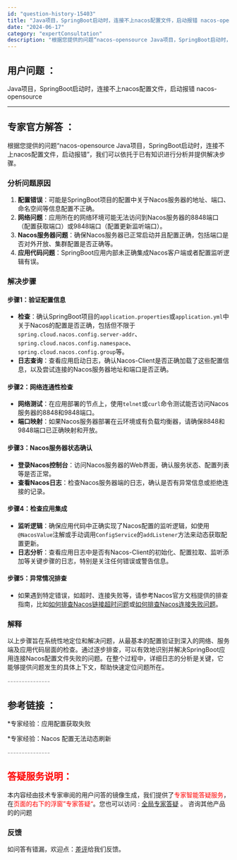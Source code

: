```yaml
---
id: "question-history-15403"
title: "Java项目，SpringBoot启动时，连接不上nacos配置文件，启动报错 nacos-opensource"
date: "2024-06-17"
category: "expertConsultation"
description: "根据您提供的问题“nacos-opensource Java项目，SpringBoot启动时，连接不上nacos配置文件，启动报错”，我们可以依托于已有知识进行分析并提供解决步骤。### 分析问题原因1. **配置错误**：可能是SpringBoot项目的配置中关于Nacos服务器的地址、端口、命名"
---
```


## 用户问题 ： 
 Java项目，SpringBoot启动时，连接不上nacos配置文件，启动报错 nacos-opensource 

---------------
## 专家官方解答 ：

根据您提供的问题“nacos-opensource Java项目，SpringBoot启动时，连接不上nacos配置文件，启动报错”，我们可以依托于已有知识进行分析并提供解决步骤。

### 分析问题原因

1. **配置错误**：可能是SpringBoot项目的配置中关于Nacos服务器的地址、端口、命名空间等信息配置不正确。
2. **网络问题**：应用所在的网络环境可能无法访问到Nacos服务器的8848端口（配置获取端口）或9848端口（配置更新监听端口）。
3. **Nacos服务器问题**：确保Nacos服务器已正常启动并且配置正确，包括端口是否对外开放、集群配置是否正确等。
4. **应用代码问题**：SpringBoot应用内部未正确集成Nacos客户端或者配置监听逻辑有误。

### 解决步骤

#### 步骤1：验证配置信息
- **检查**：确认SpringBoot项目的`application.properties`或`application.yml`中关于Nacos的配置是否正确，包括但不限于`spring.cloud.nacos.config.server-addr`、`spring.cloud.nacos.config.namespace`、`spring.cloud.nacos.config.group`等。
- **日志查询**：查看应用启动日志，确认Nacos-Client是否正确加载了这些配置信息，以及尝试连接的Nacos服务器地址和端口是否正确。

#### 步骤2：网络连通性检查
- **网络测试**：在应用部署的节点上，使用`telnet`或`curl`命令测试能否访问Nacos服务器的8848和9848端口。
- **端口映射**：如果Nacos服务器部署在云环境或有负载均衡器，请确保8848和9848端口已正确映射和开放。

#### 步骤3：Nacos服务器状态确认
- **登录Nacos控制台**：访问Nacos服务器的Web界面，确认服务状态、配置列表等是否正常。
- **查看Nacos日志**：检查Nacos服务器端的日志，确认是否有异常信息或拒绝连接的记录。

#### 步骤4：检查应用集成
- **监听逻辑**：确保应用代码中正确实现了Nacos配置的监听逻辑，如使用`@NacosValue`注解或手动调用`ConfigService`的`addListener`方法来动态获取配置更新。
- **日志分析**：查看应用日志中是否有Nacos-Client的初始化、配置拉取、监听添加等关键步骤的日志，特别是关注任何错误或警告信息。

#### 步骤5：异常情况排查
- 如果遇到特定错误，如超时、连接失败等，请参考Nacos官方文档提供的排查指南，比如[如何排查Nacos链接超时问题](https://aliyuque.antfin.com/ozb6sn/nacos-opensource/kzc8nbuxwbpnxn5w)或[如何排查Nacos连接失败问题](https://aliyuque.antfin.com/ozb6sn/nacos-opensource/rlweywdok5rwnqt0)。

### 解释
以上步骤旨在系统性地定位和解决问题，从最基本的配置验证到深入的网络、服务端及应用代码层面的检查。通过逐步排查，可以有效地识别并解决SpringBoot应用连接Nacos配置文件失败的问题。在整个过程中，详细日志的分析是关键，它能够提供问题发生的具体上下文，帮助快速定位问题所在。


<font color="#949494">---------------</font> 


## 参考链接 ：

*专家经验：应用配置获取失败 
 
 *专家经验：Nacos 配置无法动态刷新 


 <font color="#949494">---------------</font> 
 


## <font color="#FF0000">答疑服务说明：</font> 

本内容经由技术专家审阅的用户问答的镜像生成，我们提供了<font color="#FF0000">专家智能答疑服务</font>，在<font color="#FF0000">页面的右下的浮窗”专家答疑“</font>。您也可以访问 : [全局专家答疑](https://opensource.alibaba.com/chatBot) 。 咨询其他产品的的问题

### 反馈
如问答有错漏，欢迎点：[差评](https://ai.nacos.io/user/feedbackByEnhancerGradePOJOID?enhancerGradePOJOId=15480)给我们反馈。
